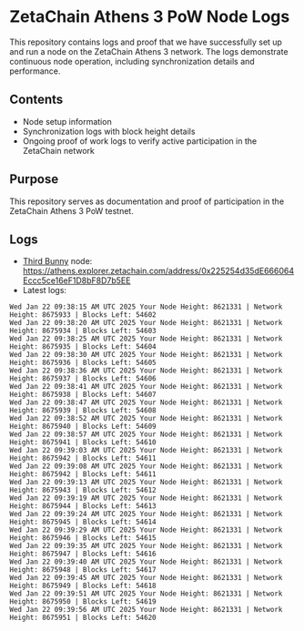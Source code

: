 # ZetaChain Athens 3 PoW Node Logs
This repository contains logs and proof that we have successfully set up and run a node on the ZetaChain Athens 3 network. The logs demonstrate continuous node operation, including synchronization details and performance.

## Contents
- Node setup information
- Synchronization logs with block height details
- Ongoing proof of work logs to verify active participation in the ZetaChain network

## Purpose
This repository serves as documentation and proof of participation in the ZetaChain Athens 3 PoW testnet.

## Logs

- [Third Bunny](https://thirdbunny.xyz/) node: https://athens.explorer.zetachain.com/address/0x225254d35dE666064Eccc5ce16eF1D8bF8D7b5EE
- Latest logs:
```
Wed Jan 22 09:38:15 AM UTC 2025 Your Node Height: 8621331 | Network Height: 8675933 | Blocks Left: 54602
Wed Jan 22 09:38:20 AM UTC 2025 Your Node Height: 8621331 | Network Height: 8675934 | Blocks Left: 54603
Wed Jan 22 09:38:25 AM UTC 2025 Your Node Height: 8621331 | Network Height: 8675935 | Blocks Left: 54604
Wed Jan 22 09:38:30 AM UTC 2025 Your Node Height: 8621331 | Network Height: 8675936 | Blocks Left: 54605
Wed Jan 22 09:38:36 AM UTC 2025 Your Node Height: 8621331 | Network Height: 8675937 | Blocks Left: 54606
Wed Jan 22 09:38:41 AM UTC 2025 Your Node Height: 8621331 | Network Height: 8675938 | Blocks Left: 54607
Wed Jan 22 09:38:47 AM UTC 2025 Your Node Height: 8621331 | Network Height: 8675939 | Blocks Left: 54608
Wed Jan 22 09:38:52 AM UTC 2025 Your Node Height: 8621331 | Network Height: 8675940 | Blocks Left: 54609
Wed Jan 22 09:38:57 AM UTC 2025 Your Node Height: 8621331 | Network Height: 8675941 | Blocks Left: 54610
Wed Jan 22 09:39:03 AM UTC 2025 Your Node Height: 8621331 | Network Height: 8675942 | Blocks Left: 54611
Wed Jan 22 09:39:08 AM UTC 2025 Your Node Height: 8621331 | Network Height: 8675942 | Blocks Left: 54611
Wed Jan 22 09:39:13 AM UTC 2025 Your Node Height: 8621331 | Network Height: 8675943 | Blocks Left: 54612
Wed Jan 22 09:39:19 AM UTC 2025 Your Node Height: 8621331 | Network Height: 8675944 | Blocks Left: 54613
Wed Jan 22 09:39:24 AM UTC 2025 Your Node Height: 8621331 | Network Height: 8675945 | Blocks Left: 54614
Wed Jan 22 09:39:29 AM UTC 2025 Your Node Height: 8621331 | Network Height: 8675946 | Blocks Left: 54615
Wed Jan 22 09:39:35 AM UTC 2025 Your Node Height: 8621331 | Network Height: 8675947 | Blocks Left: 54616
Wed Jan 22 09:39:40 AM UTC 2025 Your Node Height: 8621331 | Network Height: 8675948 | Blocks Left: 54617
Wed Jan 22 09:39:45 AM UTC 2025 Your Node Height: 8621331 | Network Height: 8675949 | Blocks Left: 54618
Wed Jan 22 09:39:51 AM UTC 2025 Your Node Height: 8621331 | Network Height: 8675950 | Blocks Left: 54619
Wed Jan 22 09:39:56 AM UTC 2025 Your Node Height: 8621331 | Network Height: 8675951 | Blocks Left: 54620
```
